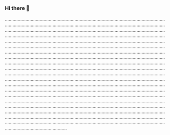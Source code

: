 ### Hi there 👋

................................................................................................................................................................................................................................................................................................................................................................................................................................................................................................................................................................................................................................................................................................................................................................................................................................................................................................................................................................................................................................................................................................................................................................................................................................................................................................................................................................................................................................................................................................................................................................................................................................................................................................................................................................................................................................................................................................................................................................................................................................................................................................................................................................................................................................................................................................................................................................................................................................................................................................................................................................................................................................